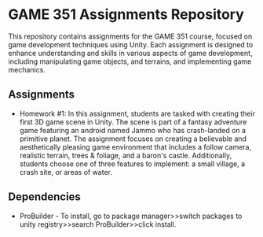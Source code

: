 # GAME 351 Assignments Repository

This repository contains assignments for the GAME 351 course, focused on game development techniques using Unity. Each assignment is designed to enhance understanding and skills in various aspects of game development, including manipulating game objects, and terrains, and implementing game mechanics.

## Assignments

* Homework #1: In this assignment, students are tasked with creating their first 3D game scene in Unity. The scene is part of a fantasy adventure game featuring an android named Jammo who has crash-landed on a primitive planet. The assignment focuses on creating a believable and aesthetically pleasing game environment that includes a follow camera, realistic terrain, trees & foliage, and a baron's castle. Additionally, students choose one of three features to implement: a small village, a crash site, or areas of water.

## Dependencies

* ProBuilder - To install, go to package manager>>switch packages to unity registry>>search ProBuilder>>click install.
